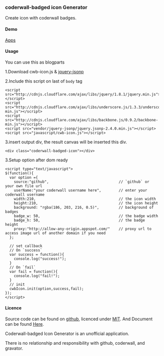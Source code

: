 ### coderwall-badged icon Generator
Create icon with coderwall badges.

#### Demo
[Apps]()

#### Usage

You can use this as blogparts

1.Download cwb-icon.js & [jquery-jsonp](https://github.com/jaubourg/jquery-jsonp)

2.Include this script on last of `body` tag

    <script src="http://cdnjs.cloudflare.com/ajax/libs/jquery/1.8.1/jquery.min.js"></script>
    <script src="http://cdnjs.cloudflare.com/ajax/libs/underscore.js/1.3.3/underscore-min.js"></script>
    <script src="http://cdnjs.cloudflare.com/ajax/libs/backbone.js/0.9.2/backbone-min.js"></script>
    <script src="vendor/jquery-jsonp/jquery.jsonp-2.4.0.min.js"></script>
    <script src="javascript/cwb-icon.js"></script>

3.insert output div, the result canvas will be inserted this div.

    <div class="coderwall-badged-icon"></div>

3.Setup option after dom ready

    <script type="text/javascript">
    $(function(){    
      var option ={
        source:"github",                                // `github` or your own file url
        userName:"your coderwall username here",        // enter your coderwall username
        width:210,                                      // the icon width
        height:210,                                     // the icon height
        background: "rgba(186, 203, 216, 0.5)",         // background of badges
        badge_w: 50,                                    // the badge width
        badge_h: 50,                                    // the badge height
        proxy:"http://allow-any-origin.appspot.com/"    // proxy url to access image url of another domain if you need
      };

      // set callback
      // On `success` 
      var success = function(){
        console.log("success!");
      }
      // On `fail`
      var fail = function(){
        console.log("fail!");
      }
      // init
      cwbIcon.init(option,success,fail);
    });
    </script>

#### Licence

Source code can be found on [github](https://github.com/georgeOsdDev/coderwall-badged-icon-generator), licenced under [MIT](http://opensource.org/licenses/mit-license.php). And Document can be found [Here](https://github.com/georgeOsdDev/coderwall-badged-icon-generator/blob/master/ReadMe.md).

Coderwall-badged Icon Generator is an unofficial application.

There is no relationship and responsibility with github, coderwall, and gravator.

